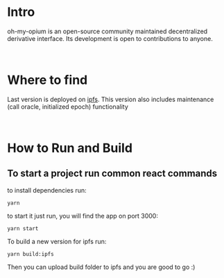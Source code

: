 # Intro
oh-my-opium is an open-source community maintained decentralized derivative interface. Its development is open to contributions to anyone. 

<br>

# Where to find
Last version is deployed on [ipfs](https://cloudflare-ipfs.com/ipfs/QmXNwv8ABuDfaY2JMadi9aDE3fBVa1KWz8u2RqN1ZPaueT/).
This version also includes maintenance (call oracle, initialized epoch) functionality

<br>


# How to Run and Build
## To start a project run common react commands
to install dependencies run:
```
yarn
``` 

to start it just run, you will find the app on port 3000:

```
yarn start
``` 

To build a new version for ipfs run:
```
yarn build:ipfs
```

 Then you can upload build folder to ipfs and you are good to go :)
